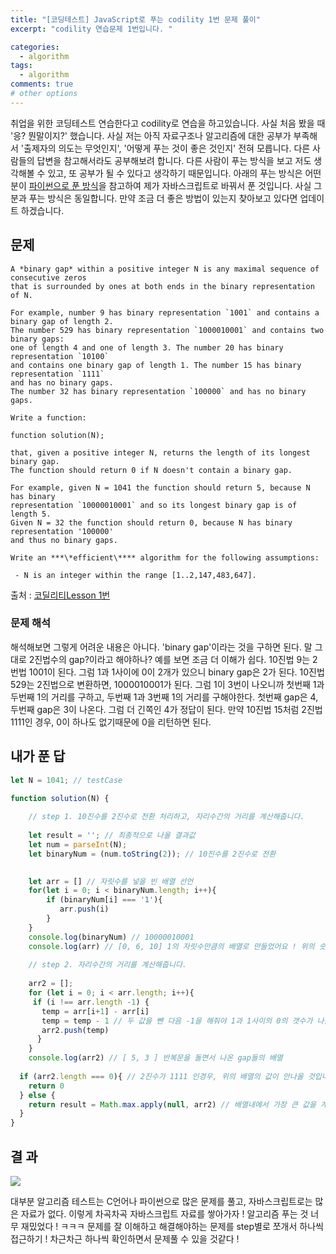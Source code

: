 ```yaml
---
title: "[코딩테스트] JavaScript로 푸는 codility 1번 문제 풀이"
excerpt: "codility 연습문제 1번입니다. "

categories:
  - algorithm
tags:
  - algorithm
comments: true
# other options
---
```


취업을 위한 코딩테스트 연습한다고 codility로 연습을 하고있습니다. 사실 처음 봤을 때 '응? 뭔말이지?' 했습니다. 사실 저는 아직 자료구조나 알고리즘에 대한 공부가 부족해서 '출제자의 의도는 무엇인지', '어떻게 푸는 것이 좋은 것인지' 전혀 모릅니다. 다른 사람들의 답변을 참고해서라도 공부해보려 합니다. 다른 사람이 푸는 방식을 보고 저도 생각해볼 수 있고, 또 공부가 될 수 있다고 생각하기 때문입니다. 아래의 푸는 방식은 어떤 분이 [파이썬으로 푼 방식](https://www.youtube.com/watch?v=5YLDEvJi1XI)을 참고하여 제가 자바스크립트로 바꿔서 푼 것입니다. 사실 그 분과 푸는 방식은 동일합니다. 만약 조금 더 좋은 방법이 있는지 찾아보고 있다면 업데이트 하겠습니다.



## 문제

```
A *binary gap* within a positive integer N is any maximal sequence of consecutive zeros
that is surrounded by ones at both ends in the binary representation of N.

For example, number 9 has binary representation `1001` and contains a binary gap of length 2.
The number 529 has binary representation `1000010001` and contains two binary gaps:
one of length 4 and one of length 3. The number 20 has binary representation `10100`
and contains one binary gap of length 1. The number 15 has binary representation `1111`
and has no binary gaps.
The number 32 has binary representation `100000` and has no binary gaps.

Write a function:

function solution(N);

that, given a positive integer N, returns the length of its longest binary gap.
The function should return 0 if N doesn't contain a binary gap.

For example, given N = 1041 the function should return 5, because N has binary
representation `10000010001` and so its longest binary gap is of length 5.
Given N = 32 the function should return 0, because N has binary representation '100000'
and thus no binary gaps.

Write an ***\*efficient\**** algorithm for the following assumptions:

 - N is an integer within the range [1..2,147,483,647].

```

출처 : [코딜리티Lesson 1번](https://app.codility.com/programmers/lessons/1-iterations/)

### 문제 해석

해석해보면 그렇게 어려운 내용은 아니다. 'binary gap'이라는 것을 구하면 된다. 말 그대로 2진법수의 gap?이라고 해야하나? 예를 보면 조금 더 이해가 쉽다. 10진법 9는 2번법 1001이 된다. 그럼 1과 1사이에 0이 2개가 있으니 binary gap은 2가 된다. 10진법 529는 2진법으로 변환하면, 1000010001가 된다. 그럼 1이 3번이 나오니까 첫번째 1과 두번째 1의 거리를 구하고, 두번째 1과 3번째 1의 거리를 구해야한다. 첫번째 gap은 4, 두번째 gap은 3이 나온다. 그럼 더 긴쪽인 4가 정답이 된다. 만약 10진법 15처럼 2진법 1111인 경우, 0이 하나도 없기때문에 0을 리턴하면 된다.



## 내가 푼 답

```javascript
let N = 1041; // testCase 

function solution(N) {
  
    // step 1. 10진수를 2진수로 전환 처리하고, 자리수간의 거리를 계산해줍니다.
	
  	let result = ''; // 최종적으로 나올 결과값
    let num = parseInt(N); 
    let binaryNum = (num.toString(2)); // 10진수를 2진수로 전환

  
    let arr = [] // 자릿수를 넣을 빈 배열 선언
    for(let i = 0; i < binaryNum.length; i++){
        if (binaryNum[i] === '1'){
           arr.push(i)
        }
    }
  	console.log(binaryNum) // 10000010001
    console.log(arr) // [0, 6, 10] 1의 자릿수만큼의 배열로 만들었어요 ! 위의 숫자를 보시면 이해되실거에요
    
    // step 2. 자리수간의 거리를 계산해줍니다.
    
    arr2 = [];
    for (let i = 0; i < arr.length; i++){
     if (i !== arr.length -1) {
       temp = arr[i+1] - arr[i]
       temp = temp - 1 // 두 값을 뺀 다음 -1을 해줘야 1과 1사이의 0의 갯수가 나옵니다.
       arr2.push(temp)
      }
    }
    console.log(arr2) // [ 5, 3 ] 반복문을 돌면서 나온 gap들의 배열
  
  if (arr2.length === 0){ // 2진수가 1111 인경우, 위의 배열의 값이 안나올 것입니다. 0으로 리턴!
    return 0 
  } else {
    return result = Math.max.apply(null, arr2) // 배열내에서 가장 큰 값을 계산하는 방법 !
  }  
}

```



## 결 과

![](https://i.ibb.co/SN2vJDn/2021-01-24-12-54-37.png)

대부분 알고리즘 테스트는 C언어나 파이썬으로 많은 문제를 풀고, 자바스크립트로는 많은 자료가 없다. 이렇게 차곡차곡 자바스크립트 자료를 쌓아가자 ! 알고리즘 푸는 것 너무 재밌었다 ! ㅋㅋㅋ 문제를 잘 이해하고 해결해야하는 문제를 step별로 쪼개서 하나씩 접근하기 !
차근차근 하나씩 확인하면서 문제풀 수 있을 것같다 !


